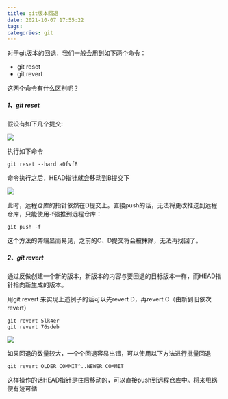 ```yaml
---
title: git版本回退
date: 2021-10-07 17:55:22
tags:
categories: git
---
```


对于git版本的回退，我们一般会用到如下两个命令：

- git reset
- git revert

这两个命令有什么区别呢？

##### 1、git reset

假设有如下几个提交:

![](https://i.bmp.ovh/imgs/2021/10/acf69ed2c12427dd.png)

执行如下命令

```
git reset --hard a0fvf8
```

命令执行之后，HEAD指针就会移动到B提交下

![](https://i.bmp.ovh/imgs/2021/10/fc6aaccc7c536e28.png)

此时，远程仓库的指针依然在D提交上。直接push的话，无法将更改推送到远程仓库，只能使用-f强推到远程仓库：

```
git push -f
```

这个方法的弊端显而易见，之前的C、D提交将会被抹除，无法再找回了。

##### 2、git revert

通过反做创建一个新的版本，新版本的内容与要回退的目标版本一样，而HEAD指针指向新生成的版本。

用git revert 来实现上述例子的话可以先revert D，再revert C（由新到旧依次revert）

```
git revert 5lk4er
git revert 76sdeb
```

![](https://i.bmp.ovh/imgs/2021/10/9acffeb81c1085a5.png)

如果回退的数量较大，一个个回退容易出错，可以使用以下方法进行批量回退

```
git revert OLDER_COMMIT^..NEWER_COMMIT
```

这样操作的话HEAD指针是往后移动的，可以直接push到远程仓库中。将来甩锅便有迹可循